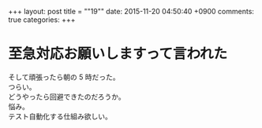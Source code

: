 +++
layout: post
title = ""19""
date: 2015-11-20 04:50:40 +0900
comments: true
categories: 
+++

至急対応お願いしますって言われた
===
そして頑張ったら朝の 5 時だった。  
つらい。  
どうやったら回避できたのだろうか。  
悩み。  
テスト自動化する仕組み欲しい。
